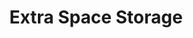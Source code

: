 ---
title: "Extra Space Storage"
url: /san-antonio/extra-space-storage-marbach-road-3/
shop: storage rental
---